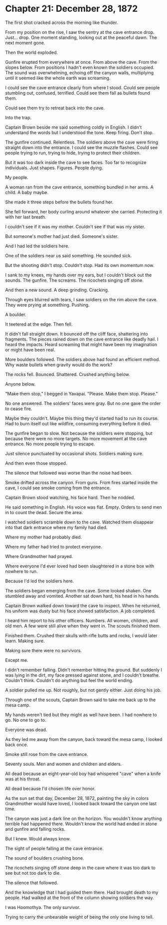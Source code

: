 # Chapter 21: December 28, 1872

The first shot cracked across the morning like thunder.

From my position on the rise, I saw the sentry at the cave entrance drop. Just... drop. One moment standing, looking out at the peaceful dawn. The next moment gone.

Then the world exploded.

Gunfire erupted from everywhere at once. From above the cave. From the slopes below. From positions I hadn't even known the soldiers occupied. The sound was overwhelming, echoing off the canyon walls, multiplying until it seemed like the whole earth was screaming.

I could see the cave entrance clearly from where I stood. Could see people stumbling out, confused, terrified. Could see them fall as bullets found them.

Could see them try to retreat back into the cave.

Into the trap.

Captain Brown beside me said something coldly in English. I didn't understand the words but I understood the tone. Keep firing. Don't stop.

The gunfire continued. Relentless. The soldiers above the cave were firing straight down into the entrance. I could see the muzzle flashes. Could see people trying to run, trying to hide, trying to protect their children.

But it was too dark inside the cave to see faces. Too far to recognize individuals. Just shapes. Figures. People dying.

My people.

A woman ran from the cave entrance, something bundled in her arms. A child. A baby maybe.

She made it three steps before the bullets found her.

She fell forward, her body curling around whatever she carried. Protecting it with her last breath.

I couldn't see if it was my mother. Couldn't see if that was my sister.

But someone's mother had just died. Someone's sister.

And I had led the soldiers here.

One of the soldiers near us said something. He sounded sick.

But the shooting didn't stop. Couldn't stop. Had its own momentum now.

I sank to my knees, my hands over my ears, but I couldn't block out the sounds. The gunfire. The screams. The ricochets singing off stone.

And then a new sound. A deep grinding. Cracking.

Through eyes blurred with tears, I saw soldiers on the rim above the cave. They were prying at something. Pushing.

A boulder.

It teetered at the edge. Then fell.

It didn't fall straight down. It bounced off the cliff face, shattering into fragments. The pieces rained down on the cave entrance like deadly hail. I heard the impacts. Heard screaming that might have been my imagination or might have been real.

More boulders followed. The soldiers above had found an efficient method. Why waste bullets when gravity would do the work?

The rocks fell. Bounced. Shattered. Crushed anything below.

Anyone below.

"Make them stop," I begged in Yavapai. "Please. Make them stop. Please."

No one answered. The soldiers' faces were gray. But no one gave the order to cease fire.

Maybe they couldn't. Maybe this thing they'd started had to run its course. Had to burn itself out like wildfire, consuming everything before it died.

The gunfire began to slow. Not because the soldiers were stopping, but because there were no more targets. No more movement at the cave entrance. No more people trying to escape.

Just silence punctuated by occasional shots. Soldiers making sure.

And then even those stopped.

The silence that followed was worse than the noise had been.

Smoke drifted across the canyon. From guns. From fires started inside the cave, I could see smoke coming from the entrance.

Captain Brown stood watching, his face hard. Then he nodded.

He said something in English. His voice was flat. Empty. Orders to send men in to count the dead. Secure the area.

I watched soldiers scramble down to the cave. Watched them disappear into that dark entrance where my family had died.

Where my mother had probably died.

Where my father had tried to protect everyone.

Where Grandmother had prayed.

Where everyone I'd ever loved had been slaughtered in a stone box with nowhere to run.

Because I'd led the soldiers here.

The soldiers began emerging from the cave. Some looked shaken. One stumbled away and vomited. Another sat down hard, his head in his hands.

Captain Brown walked down toward the cave to inspect. When he returned, his uniform was dusty but his face showed satisfaction. A job completed.

I heard him report to his other officers. Numbers. All women, children, and old men. A few were still alive when they went in. The scouts finished them.

Finished them. Crushed their skulls with rifle butts and rocks, I would later learn. Making sure.

Making sure there were no survivors.

Except me.

I didn't remember falling. Didn't remember hitting the ground. But suddenly I was lying in the dirt, my face pressed against stone, and I couldn't breathe. Couldn't think. Couldn't do anything but feel the world ending.

A soldier pulled me up. Not roughly, but not gently either. Just doing his job.

Through one of the scouts, Captain Brown said to take me back up to the mesa camp.

My hands weren't tied but they might as well have been. I had nowhere to go. No one to go to.

Everyone was dead.

As they led me away from the canyon, back toward the mesa camp, I looked back once.

Smoke still rose from the cave entrance.

Seventy souls. Men and women and children and elders.

All dead because an eight-year-old boy had whispered "cave" when a knife was at his throat.

All dead because I'd chosen life over honor.

As the sun set that day, December 28, 1872, painting the sky in colors Grandmother would have loved, I looked back toward the canyon one last time.

The canyon was just a dark line on the horizon. You wouldn't know anything terrible had happened there. Wouldn't know the world had ended in stone and gunfire and falling rocks.

But I knew. Would always know.

The sight of people falling at the cave entrance.

The sound of boulders crushing bone.

The ricochets singing off stone deep in the cave where it was too dark to see but not too dark to die.

The silence that followed.

And the knowledge that I had guided them there. Had brought death to my people. Had walked at the front of the column showing soldiers the way.

I was Hoomothya. The only survivor.

Trying to carry the unbearable weight of being the only one living to tell.
